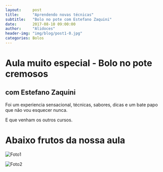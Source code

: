 ```yaml
---
layout:     post
title:      "Aprendendo novas técnicas"
subtitle:   "Bolo no pote com Estefano Zaquini"
date:       2017-08-10 09:00:00
author:     "Alidoces"
header-img: "img/blog/post1-0.jpg"
categories: Bolos
---
```


# Aula muito especial - Bolo no pote cremosos
## com Estefano Zaquini

Foi um experiencia sensacional, técnicas, sabores, dicas e um bate papo que não vou esquecer nunca.  

E que venham os outros cursos.

# Abaixo frutos da nossa aula
![Foto1](https://github.com/SamuelSilvaG/alidocesoficial.github.io/blob/master/img/blog/post1-1.jpg)

![Foto2](https://github.com/SamuelSilvaG/alidocesoficial.github.io/blob/master/img/blog/post1-2.jpg)
